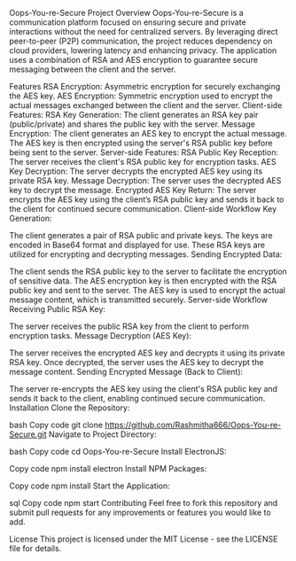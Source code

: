 Oops-You-re-Secure
Project Overview
Oops-You-re-Secure is a communication platform focused on ensuring secure and private interactions without the need for centralized servers. By leveraging direct peer-to-peer (P2P) communication, the project reduces dependency on cloud providers, lowering latency and enhancing privacy. The application uses a combination of RSA and AES encryption to guarantee secure messaging between the client and the server.

Features
RSA Encryption: Asymmetric encryption for securely exchanging the AES key.
AES Encryption: Symmetric encryption used to encrypt the actual messages exchanged between the client and the server.
Client-side Features:
RSA Key Generation: The client generates an RSA key pair (public/private) and shares the public key with the server.
Message Encryption: The client generates an AES key to encrypt the actual message. The AES key is then encrypted using the server's RSA public key before being sent to the server.
Server-side Features:
RSA Public Key Reception: The server receives the client's RSA public key for encryption tasks.
AES Key Decryption: The server decrypts the encrypted AES key using its private RSA key.
Message Decryption: The server uses the decrypted AES key to decrypt the message.
Encrypted AES Key Return: The server encrypts the AES key using the client’s RSA public key and sends it back to the client for continued secure communication.
Client-side Workflow
Key Generation:

The client generates a pair of RSA public and private keys.
The keys are encoded in Base64 format and displayed for use.
These RSA keys are utilized for encrypting and decrypting messages.
Sending Encrypted Data:

The client sends the RSA public key to the server to facilitate the encryption of sensitive data.
The AES encryption key is then encrypted with the RSA public key and sent to the server.
The AES key is used to encrypt the actual message content, which is transmitted securely.
Server-side Workflow
Receiving Public RSA Key:

The server receives the public RSA key from the client to perform encryption tasks.
Message Decryption (AES Key):

The server receives the encrypted AES key and decrypts it using its private RSA key.
Once decrypted, the server uses the AES key to decrypt the message content.
Sending Encrypted Message (Back to Client):

The server re-encrypts the AES key using the client's RSA public key and sends it back to the client, enabling continued secure communication.
Installation
Clone the Repository:

bash
Copy code
git clone https://github.com/Rashmitha666/Oops-You-re-Secure.git
Navigate to Project Directory:

bash
Copy code
cd Oops-You-re-Secure
Install ElectronJS:

Copy code
npm install electron
Install NPM Packages:

Copy code
npm install
Start the Application:

sql
Copy code
npm start
Contributing
Feel free to fork this repository and submit pull requests for any improvements or features you would like to add.

License
This project is licensed under the MIT License - see the LICENSE file for details.
